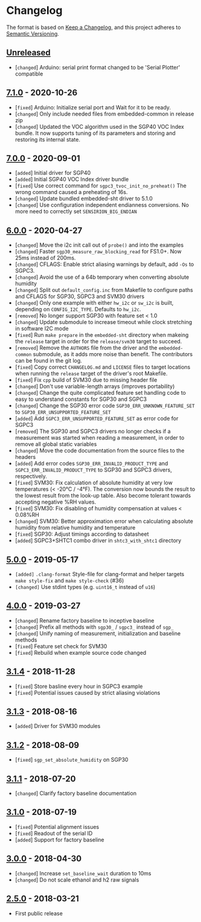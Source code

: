 # Changelog

The format is based on [Keep a Changelog](https://keepachangelog.com/en/1.0.0/),
and this project adheres to [Semantic Versioning](https://semver.org/spec/v2.0.0.html).

## [Unreleased]

* [`changed`] Arduino: serial print format changed to be 'Serial Plotter' compatible

## [7.1.0] - 2020-10-26

* [`fixed`]   Arduino: Initialize serial port and Wait for it to be ready.
* [`changed`] Only include needed files from embedded-common in release zip
* [`changed`] Updated the VOC algorithm used in the SGP40 VOC Index bundle. It
              now supports tuning of its parameters and storing and restoring
              its internal state.

## [7.0.0] - 2020-09-01

* [`added`]   Initial driver for SGP40
* [`added`]   Initial SGP40 VOC Index driver bundle
* [`fixed`]   Use correct command for `sgpc3_tvoc_init_no_preheat()`
              The wrong command caused a preheating of 16s.
* [`changed`] Update bundled embedded-sht driver to 5.1.0
* [`changed`] Use configuration independent endianness conversions. No more
              need to correctly set `SENSIRION_BIG_ENDIAN`

## [6.0.0] - 2020-04-27

* [`changed`] Move the i2c init call out of `probe()` and into the examples
* [`changed`] Faster `sgp30_measure_raw_blocking_read` for FS1.0+. Now 25ms
              instead of 200ms.
* [`changed`] CFLAGS: Enable strict aliasing warnings by default, add `-Os` to
              SGPC3.
* [`changed`] Avoid the use of a 64b temporary when converting absolute humidity
* [`changed`] Split out `default_config.inc` from Makefile to configure paths
              and CFLAGS for SGP30, SGPC3 and SVM30 drivers
* [`changed`] Only one example with either `hw_i2c` or `sw_i2c` is built,
              depending on `CONFIG_I2C_TYPE`. Defaults to `hw_i2c`.
* [`removed`] No longer support SGP30 with feature set < 1.0
* [`changed`] Update submodule to increase timeout while clock stretching in
              software I2C mode
* [`fixed`]   Run `make prepare` in the `embedded-sht` directory when makeing
              the `release` target in order for the `release/svm30` target to
              succeed.
* [`removed`] Remove the `AUTHORS` file from the driver and the
              `embedded-common` submodule, as it adds more noise than benefit.
              The contributors can be found in the git log.
* [`fixed`]   Copy correct `CHANGELOG.md` and `LICENSE` files to target
              locations when running the `release` target of the driver's root
              Makefile.
* [`fixed`]   Fix `cpp` build of SVM30 due to missing header file
* [`changed`] Don't use variable-length arrays (improves portability)
* [`changed`] Change the quite complicated feature set handling code to easy to
              understand constants for SGP30 and SGPC3
* [`changed`] Change the SGP30 error code `SGP30_ERR_UNKNOWN_FEATURE_SET` to
              `SGP30_ERR_UNSUPPORTED_FEATURE_SET`
* [`added`]   Add `SGPC3_ERR_UNSUPPORTED_FEATURE_SET` as error code for SGPC3
* [`removed`] The SGP30 and SGPC3 drivers no longer checks if a measurement was
              started when reading a measurement, in order to remove all global
              static variables
* [`changed`] Move the code documentation from the source files to the headers
* [`added`]   Add error codes `SGP30_ERR_INVALID_PRODUCT_TYPE` and
              `SGPC3_ERR_INVALID_PRODUCT_TYPE` to SGP30 and SGPC3 drivers,
              respectively.
* [`fixed`]   SVM30: Fix calculation of absolute humidity at very low
              temperatures (< -20°C / -4°F). The conversion now bounds the
              result to the lowest result from the look-up table.
              Also become tolerant towards accepting negative %RH values.
* [`fixed`]   SVM30: Fix disabling of humidity compensation at values < 0.08%RH
* [`changed`] SVM30: Better approximation error when calculating absolute
              humidity from relative humidity and temperature
* [`fixed`]   SGP30: Adjust timings according to datasheet
* [`added`]   SGPC3+SHTC1 combo driver in `shtc3_with_shtc1` directory

## [5.0.0] - 2019-05-17

* `[added]` `.clang-format` Style-file for clang-format and helper targets
            `make style-fix` and `make style-check` (#36)
* `[changed]` Use stdint types (e.g. `uint16_t` instead of `u16`)

## [4.0.0] - 2019-03-27

 * [`changed`] Rename factory baseline to inceptive baseline
 * [`changed`] Prefix all methods with `sgp30_` / `sgpc3_` instead of `sgp_`
 * [`changed`] Unify naming of measurement, initialization and baseline methods
 * [`fixed`] Feature set check for SVM30
 * [`fixed`] Rebuild when example source code changed

## [3.1.4] - 2018-11-28

 * [`fixed`] Store basline every hour in SGPC3 example
 * [`fixed`] Potential issues caused by strict aliasing violations

## [3.1.3] - 2018-08-16

 * [`added`] Driver for SVM30 modules

## [3.1.2] - 2018-08-09

 * [`fixed`] `sgp_set_absolute_humidity` on SGP30

## [3.1.1] - 2018-07-20

 * [`changed`] Clarify factory baseline documentation

## [3.1.0] - 2018-07-19

 * [`fixed`] Potential alignment issues
 * [`fixed`] Readout of the serial ID
 * [`added`] Support for factory baseline

## [3.0.0] - 2018-04-30

 * [`changed`] Increase `set_baseline_wait` duration to 10ms
 * [`changed`] Do not scale ethanol and h2 raw signals

## [2.5.0] - 2018-03-21

 * First public release

[Unreleased]: https://github.com/Sensirion/embedded-sgp/compare/7.1.0...master
[7.1.0]: https://github.com/Sensirion/embedded-sgp/compare/7.0.0...7.1.0
[7.0.0]: https://github.com/Sensirion/embedded-sgp/compare/6.0.0...7.0.0
[6.0.0]: https://github.com/Sensirion/embedded-sgp/compare/5.0.0...6.0.0
[5.0.0]: https://github.com/Sensirion/embedded-sgp/compare/4.0.0...5.0.0
[4.0.0]: https://github.com/Sensirion/embedded-sgp/compare/3.1.4...4.0.0
[3.1.4]: https://github.com/Sensirion/embedded-sgp/compare/3.1.3...3.1.4
[3.1.3]: https://github.com/Sensirion/embedded-sgp/compare/3.1.2...3.1.3
[3.1.2]: https://github.com/Sensirion/embedded-sgp/compare/3.1.1...3.1.2
[3.1.1]: https://github.com/Sensirion/embedded-sgp/compare/3.1.0...3.1.1
[3.1.0]: https://github.com/Sensirion/embedded-sgp/compare/3.0.0...3.1.0
[3.0.0]: https://github.com/Sensirion/embedded-sgp/compare/2.5.0...3.0.0
[2.5.0]: https://github.com/Sensirion/embedded-sgp/releases/tag/2.5.0
